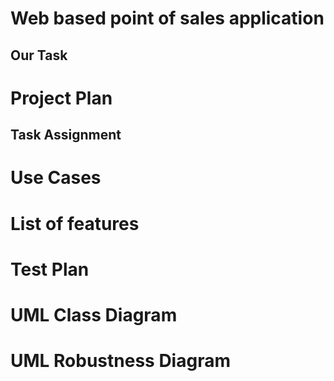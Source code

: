 # Web based point of sales application
## Our Task

# Project Plan
## Task Assignment

# Use Cases

# List of features

# Test Plan

# UML Class Diagram

# UML Robustness Diagram
